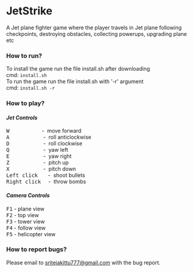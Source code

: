 JetStrike
=========================

A Jet plane fighter game where the player travels in Jet plane following checkpoints, destroying obstacles, collecting powerups, upgrading plane etc

### How to run?
To install the game run the file install.sh after downloading<br/>
cmd: `install.sh`<br/>
To run the game run the file install.sh with '-r' argument 
<br/>cmd: `install.sh -r`<br/>


### How to play?

#### _Jet Controls_
<kbd>W</kbd>  &nbsp;&nbsp;&nbsp;&nbsp;&nbsp;&nbsp;&nbsp;&nbsp;&nbsp;&nbsp;&nbsp;&nbsp;&nbsp;&nbsp;&nbsp;&nbsp;&nbsp;&nbsp;&nbsp;&nbsp;&nbsp;-&nbsp;&nbsp;move forward<br/>
<kbd>A</kbd> &nbsp;&nbsp;&nbsp;&nbsp;&nbsp;&nbsp;&nbsp;&nbsp;&nbsp;&nbsp;&nbsp;&nbsp;&nbsp;&nbsp;&nbsp;&nbsp;&nbsp;&nbsp;&nbsp;&nbsp;&nbsp;&nbsp;- &nbsp;roll anticlockwise<br/>
<kbd>D</kbd> &nbsp;&nbsp;&nbsp;&nbsp;&nbsp;&nbsp;&nbsp;&nbsp;&nbsp;&nbsp;&nbsp;&nbsp;&nbsp;&nbsp;&nbsp;&nbsp;&nbsp;&nbsp;&nbsp;&nbsp;&nbsp;&nbsp;- &nbsp;roll clockwise<br/>
<kbd>Q</kbd> &nbsp;&nbsp;&nbsp;&nbsp;&nbsp;&nbsp;&nbsp;&nbsp;&nbsp;&nbsp;&nbsp;&nbsp;&nbsp;&nbsp;&nbsp;&nbsp;&nbsp;&nbsp;&nbsp;&nbsp;&nbsp;&nbsp;- &nbsp;yaw left<br/>
<kbd>E</kbd> &nbsp;&nbsp;&nbsp;&nbsp;&nbsp;&nbsp;&nbsp;&nbsp;&nbsp;&nbsp;&nbsp;&nbsp;&nbsp;&nbsp;&nbsp;&nbsp;&nbsp;&nbsp;&nbsp;&nbsp;&nbsp;&nbsp;- &nbsp;yaw right<br/>
<kbd>Z</kbd> &nbsp;&nbsp;&nbsp;&nbsp;&nbsp;&nbsp;&nbsp;&nbsp;&nbsp;&nbsp;&nbsp;&nbsp;&nbsp;&nbsp;&nbsp;&nbsp;&nbsp;&nbsp;&nbsp;&nbsp;&nbsp;&nbsp;- &nbsp;pitch up<br/>
<kbd>X</kbd> &nbsp;&nbsp;&nbsp;&nbsp;&nbsp;&nbsp;&nbsp;&nbsp;&nbsp;&nbsp;&nbsp;&nbsp;&nbsp;&nbsp;&nbsp;&nbsp;&nbsp;&nbsp;&nbsp;&nbsp;&nbsp;&nbsp;- &nbsp;pitch down<br/>
<kbd>Left click</kbd> &nbsp;&nbsp;&nbsp;&nbsp;&nbsp;&nbsp;-&nbsp; shoot bullets<br/>
<kbd>Right click</kbd> &nbsp;&nbsp;&nbsp;&nbsp;-&nbsp; throw bombs

#### _Camera Controls_
<kbd>F1</kbd> - plane view<br/>
<kbd>F2</kbd> - top view<br/>
<kbd>F3</kbd> - tower view<br/>
<kbd>F4</kbd> - follow view<br/>
<kbd>F5</kbd> - helicopter view<br/>

### How to report bugs?
Please email to [sritejakittu777@gmail.com](mailto:sritejakittu777@gmail.com) with the bug report.


 

